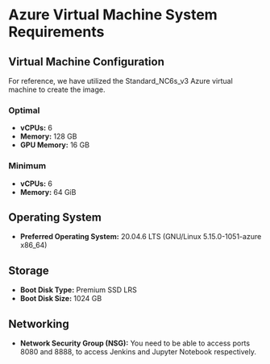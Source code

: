 # Azure Virtual Machine System Requirements

## Virtual Machine Configuration

For reference, we have utilized the Standard_NC6s_v3 Azure virtual machine to create the image.

### Optimal
- **vCPUs:** 6
- **Memory:** 128 GB
- **GPU Memory:** 16 GB 

### Minimum
- **vCPUs:** 6
- **Memory:** 64 GiB 

## Operating System
- **Preferred Operating System:** 20.04.6 LTS (GNU/Linux 5.15.0-1051-azure x86_64)

## Storage
- **Boot Disk Type:** Premium SSD LRS
- **Boot Disk Size:** 1024 GB

## Networking
- **Network Security Group (NSG):** You need to be able to access ports 8080 and 8888, to access Jenkins and Jupyter Notebook respectively.

